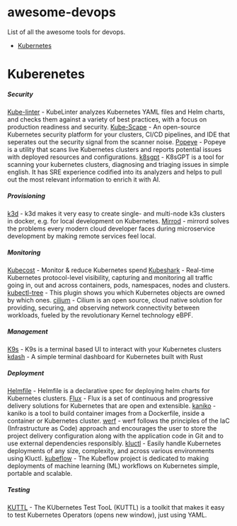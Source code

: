 # awesome-devops
List of all the awesome tools for devops.

* [Kubernetes](#kubernetes)

# Kuberenetes
##### Security
[Kube-linter](https://github.com/stackrox/kube-linter) - KubeLinter analyzes Kubernetes YAML files and Helm charts, and checks them against a variety of best practices, with a focus on production readiness and security.
[Kube-Scape](https://github.com/kubescape/kubescape) - An open-source Kubernetes security platform for your clusters, CI/CD pipelines, and IDE that seperates out the security signal from the scanner noise.
[Popeye](https://popeyecli.io/) - Popeye is a utility that scans live Kubernetes clusters and reports potential issues with deployed resources and configurations.
[k8sgpt](https://k8sgpt.ai/) - K8sGPT is a tool for scanning your kubernetes clusters, diagnosing and triaging issues in simple english. It has SRE experience codified into its analyzers and helps to pull out the most relevant information to enrich it with AI.


##### Provisioning
[k3d](https://k3d.io/v5.7.1/) - k3d makes it very easy to create single- and multi-node k3s clusters in docker, e.g. for local development on Kubernetes.
[Mirrod](https://mirrord.dev/) - mirrord solves the problems every modern cloud developer faces during microservice development by making remote services feel local.

##### Monitoring
[Kubecost](https://www.kubecost.com/) - Monitor & reduce Kubernetes spend
[Kubeshark](https://www.kubeshark.co/) - Real-time Kubernetes protocol-level visibility, capturing and monitoring all traffic going in, out and across containers, pods, namespaces, nodes and clusters.
[kubectl-tree](https://ahmet.im/blog/kubectl-tree/) - This plugin shows you which Kubernetes objects are owned by which ones.
[cilium](https://cilium.io/) - Cilium is an open source, cloud native solution for providing, securing, and observing network connectivity between workloads, fueled by the revolutionary Kernel technology eBPF.

##### Management
[K9s](https://k9scli.io/)  - K9s is a terminal based UI to interact with your Kubernetes clusters
[kdash](https://github.com/kdash-rs/kdash) - A simple terminal dashboard for Kubernetes built with Rust

##### Deployment
[Helmfile](https://helmfile.readthedocs.io/en/latest/) - Helmfile is a declarative spec for deploying helm charts for Kubernetes clusters.
[Flux](https://fluxcd.io/) - Flux is a set of continuous and progressive delivery solutions for Kubernetes that are open and extensible.
[kaniko](https://github.com/GoogleContainerTools/kaniko) - kaniko is a tool to build container images from a Dockerfile, inside a container or Kubernetes cluster.
[werf](https://werf.io/) - werf follows the principles of the IaC (Infrastructure as Code) approach and encourages the user to store the project delivery configuration along with the application code in Git and to use external dependencies responsibly.
[kluctl](https://kluctl.io/) - Easily handle Kubernetes deployments of any size, complexity, and across various environments using Kluctl.
[kubeflow](https://www.kubeflow.org/) - The Kubeflow project is dedicated to making deployments of machine learning (ML) workflows on Kubernetes simple, portable and scalable.


##### Testing
[KUTTL](https://kuttl.dev/) - The KUbernetes Test TooL (KUTTL) is a toolkit that makes it easy to test Kubernetes Operators (opens new window), just using YAML.

